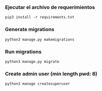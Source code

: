 ### Ejecutar el archivo de requerimientos
`pip3 install -r requirements.txt`

### Generate migrations
`python3 manage.py makemigrations`

### Run migrations
`python3 manage.py migrate`

### Create admin user (min length pwd: 8)
`python3 manage createsuperuser`
